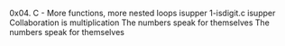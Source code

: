 0x04. C - More functions, more nested loops
isupper
1-isdigit.c
isupper
Collaboration is multiplication
The numbers speak for themselves
The numbers speak for themselves
